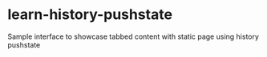 # learn-history-pushstate
Sample interface to showcase tabbed content with static page using history pushstate
